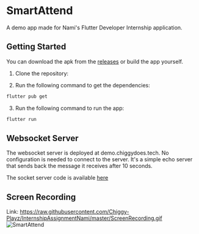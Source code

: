 # SmartAttend

A demo app made for Nami's Flutter Developer Internship application.

## Getting Started

You can download the apk from the [releases](https://github.com/Chiggy-Playz/InternshipAssignmentNami/releases) or build the app yourself.

1. Clone the repository:

2. Run the following command to get the dependencies:

```bash
flutter pub get
```

3. Run the following command to run the app:

```bash
flutter run
```

## Websocket Server

The websocket server is deployed at demo.chiggydoes.tech. No configuration is needed to connect to the server. It's a simple echo server that sends back the message it receives after 10 seconds.

The socket server code is available [here](https://github.com/Chiggy-Playz/InternshipAssignmentNamiNode)

## Screen Recording
Link: https://raw.githubusercontent.com/Chiggy-Playz/InternshipAssignmentNami/master/ScreenRecording.gif
![SmartAttend](https://raw.githubusercontent.com/Chiggy-Playz/InternshipAssignmentNami/master/ScreenRecording.gif)

